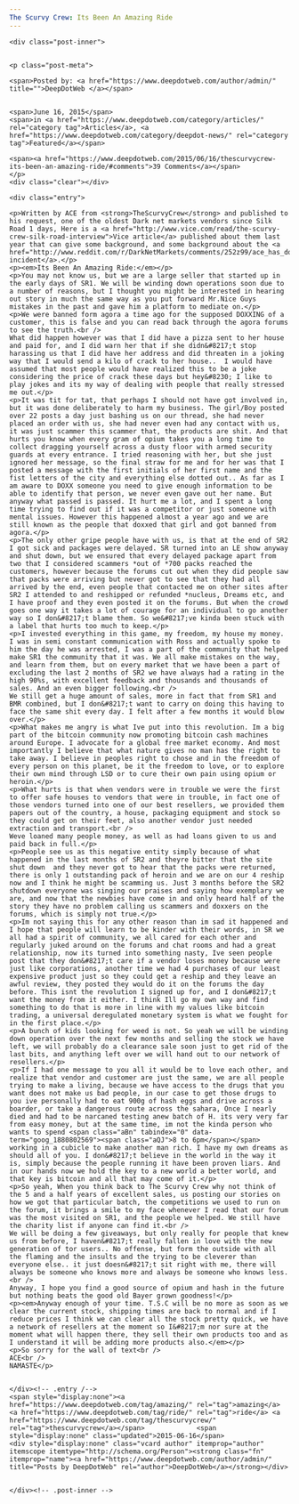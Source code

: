 ```yaml
---
The Scurvy Crew: Its Been An Amazing Ride
---
```

<article class="post-listing post-10818 post type-post status-publish format-standard has-post-thumbnail hentry category-articles category-deepdot-news tag-amazing tag-ride tag-thescurvycrew">
    
    <div class="post-inner">
    
    
    <p class="post-meta">
    
    <span>Posted by: <a href="https://www.deepdotweb.com/author/admin/" title="">DeepDotWeb </a></span>
    
    
    <span>June 16, 2015</span>
    <span>in <a href="https://www.deepdotweb.com/category/articles/" rel="category tag">Articles</a>, <a href="https://www.deepdotweb.com/category/deepdot-news/" rel="category tag">Featured</a></span>
    
    <span><a href="https://www.deepdotweb.com/2015/06/16/thescurvycrew-its-been-an-amazing-ride/#comments">39 Comments</a></span>
    </p>
    <div class="clear"></div>
    
    <div class="entry">
    
    <p>Written by ACE from <strong>TheScurvyCrew</strong> and published to his request, one of the oldest Dark net markets vendors since Silk Road 1 days, Here is a <a href="http://www.vice.com/read/the-scurvy-crew-silk-road-interview">Vice article</a> published about them last year that can give some background, and some background about the <a href="http://www.reddit.com/r/DarkNetMarkets/comments/252z99/ace_has_doxxed_a_the_user_who_posted_about_a/">doxxing incident</a>.</p>
    <p><em>Its Been An Amazing Ride:</em></p>
    <p>You may not know us, but we are a large seller that started up in the early days of SR1. We will be winding down operations soon due to a number of reasons, but I thought you might be interested in hearing out story in much the same way as you put forward Mr.Nice Guys mistakes in the past and gave him a platform to mediate on.</p>
    <p>We were banned form agora a time ago for the supposed DOXXING of a customer, this is false and you can read back through the agora forums to see the truth.<br />
    What did happen however was that I did have a pizza sent to her house and paid for, and I did warn her that if she didn&#8217;t stop harassing us that I did have her address and did threaten in a joking way that I would send a kilo of crack to her house..  I would have assumed that most people would have realized this to be a joke considering the price of crack these days but hey&#8230; I like to play jokes and its my way of dealing with people that really stressed me out.</p>
    <p>It was tit for tat, that perhaps I should not have got involved in, but it was done deliberately to harm my business. The girl/Boy posted over 22 posts a day just bashing us on our thread, she had never placed an order with us, she had never even had any contact with us, it was just scammer this scammer that, the products are shit. And that hurts you know when every gram of opium takes you a long time to collect dragging yourself across a dusty floor with armed security guards at every entrance. I tried reasoning with her, but she just ignored her message, so the final straw for me and for her was that I posted a message with the first initials of her first name and the fist letters of the city and everything else dotted out.. As far as I am aware to DOXX someone you need to give enough information to be able to identify that person, we never even gave out her name. But anyway what passed is passed. It hurt me a lot, and I spent a long time trying to find out if it was a competitor or just someone with mental issues. However this happened almost a year ago and we are still known as the people that doxxed that girl and got banned from agora.</p>
    <p>The only other gripe people have with us, is that at the end of SR2 I got sick and packages were delayed. SR turned into an LE show anyway and shut down, but we ensured that every delayed package apart from two that I considered scammers *out of *700 packs reached the customers, however because the forums cut out when they did people saw that packs were arriving but never got to see that they had all arrived by the end, even people that contacted me on other sites after SR2 I attended to and reshipped or refunded *nucleus, Dreams etc, and I have proof and they even posted it on the forums. But when the crowd goes one way it takes a lot of courage for an individual to go another way so I don&#8217;t blame them. So we&#8217;ve kinda been stuck with a label that hurts too much to keep.</p>
    <p>I invested everything in this game, my freedom, my house my money. I was in semi constant communication with Ross and actually spoke to him the day he was arrested, I was a part of the community that helped make SR1 the community that it was. We all make mistakes on the way, and learn from them, but on every market that we have been a part of excluding the last 2 months of SR2 we have always had a rating in the high 90%s, with excellent feedback and thousands and thousands of sales. And an even bigger following.<br />
    We still get a huge amount of sales, more in fact that from SR1 and BMR combined, but I don&#8217;t want to carry on doing this having to face the same shit every day. I felt after a few months it would blow over.</p>
    <p>What makes me angry is what Ive put into this revolution. Im a big part of the bitcoin community now promoting bitcoin cash machines around Europe. I advocate for a global free market economy. And most importantly I believe that what nature gives no man has the right to take away. I believe in peoples right to chose and in the freedom of every person on this planet, be it the freedom to love, or to explore their own mind through LSD or to cure their own pain using opium or heroin.</p>
    <p>What hurts is that when vendors were in trouble we were the first to offer safe houses to vendors that were in trouble, in fact one of those vendors turned into one of our best resellers, we provided them papers out of the country, a house, packaging equipment and stock so they could get on their feet, also another vendor just needed extraction and transport.<br />
    Weve loaned many people money, as well as had loans given to us and paid back in full.</p>
    <p>People see us as this negative entity simply because of what happened in the last months of SR2 and theyre bitter that the site shut down  and they never got to hear that the packs were returned, there is only 1 outstanding pack of heroin and we are on our 4 reship now and I think he might be scamming us. Just 3 months before the SR2 shutdown everyone was singing our praises and saying how exemplary we are, and now that the newbies have come in and only heard half of the story they have no problem calling us scammers and doxxers on the forums, which is simply not true.</p>
    <p>Im not saying this for any other reason than im sad it happened and I hope that people will learn to be kinder with their words, in SR we all had a spirit of community, we all cared for each other and regularly juked around on the forums and chat rooms and had a great relationship, now its turned into something nasty, Ive seen people post that they don&#8217;t care if a vendor loses money because were just like corporations, another time we had 4 purchases of our least expensive product just so they could get a reship and they leave an awful review, they posted they would do it on the forums the day before. This isnt the revolution I signed up for, and I don&#8217;t want the money from it either. I think Ill go my own way and find something to do that is more in line with my values like bitcoin trading, a universal deregulated monetary system is what we fought for in the first place.</p>
    <p>A bunch of kids looking for weed is not. So yeah we will be winding down operation over the next few months and selling the stock we have left, we will probably do a clearance sale soon just to get rid of the last bits, and anything left over we will hand out to our network of resellers.</p>
    <p>If I had one message to you all it would be to love each other, and realize that vendor and customer are just the same, we are all people trying to make a living, because we have access to the drugs that you want does not make us bad people, in our case to get those drugs to you ive personally had to eat 900g of hash eggs and drive across a boarder, or take a dangerous route across the sahara, Once I nearly died and had to be narcaned testing anew batch of H. its very very far from easy money, but at the same time, im not the kinda person who wants to spend <span class="aBn" tabindex="0" data-term="goog_1880802569"><span class="aQJ">8 to 6pm</span></span> working in a cubicle to make another man rich. I have my own dreams as should all of you. I don&#8217;t believe in the world in the way it is, simply because the people running it have been proven liars. And in our hands now we hold the key to a new world a better world, and that key is bitcoin and all that may come of it.</p>
    <p>So yeah, When you think back to The Scurvy Crew why not think of the 5 and a half years of excellent sales, us posting our stories on how we got that particular batch, the competitions we used to run on the forum, it brings a smile to my face whenever I read that our forum was the most visited on SR1, and the people we helped. We still have the charity list if anyone can find it.<br />
    We will be doing a few giveaways, but only really for people that knew us from before, I haven&#8217;t really fallen in love with the new generation of tor users.. No offense, but form the outside with all the flaming and the insults and the trying to be cleverer than everyone else.. it just doesn&#8217;t sit right with me, there will always be someone who knows more and always be someone who knows less.<br />
    Anyway, I hope you find a good source of opium and hash in the future but nothing beats the good old Bayer grown goodness!</p>
    <p><em>Anyway enough of your time. T.S.C will be no more as soon as we clear the current stock, shipping times are back to normal and if I reduce prices I think we can clear all the stock pretty quick, we have a network of resellers at the moment so I&#8217;m nor sure at the moment what will happen there, they sell their own products too and as I understand it will be adding more products also.</em></p>
    <p>So sorry for the wall of text<br />
    ACE<br />
    NAMASTE</p>
    
    
    </div><!-- .entry /-->
    <span style="display:none"><a href="https://www.deepdotweb.com/tag/amazing/" rel="tag">amazing</a> <a href="https://www.deepdotweb.com/tag/ride/" rel="tag">ride</a> <a href="https://www.deepdotweb.com/tag/thescurvycrew/" rel="tag">thescurvycrew</a></span>				<span style="display:none" class="updated">2015-06-16</span>
    <div style="display:none" class="vcard author" itemprop="author" itemscope itemtype="http://schema.org/Person"><strong class="fn" itemprop="name"><a href="https://www.deepdotweb.com/author/admin/" title="Posts by DeepDotWeb" rel="author">DeepDotWeb</a></strong></div>
    
    
    </div><!-- .post-inner -->
</article><!-- .post-listing -->

